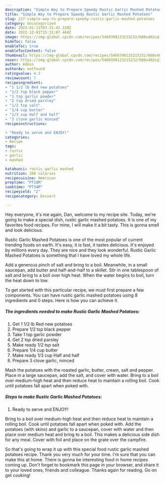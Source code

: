 ```yaml
---
description: "Simple Way to Prepare Speedy Rustic Garlic Mashed Potatoes"
title: "Simple Way to Prepare Speedy Rustic Garlic Mashed Potatoes"
slug: 217-simple-way-to-prepare-speedy-rustic-garlic-mashed-potatoes
category: Uncategorized
date: 2023-01-11T03:31:41.339Z
date: 2022-12-01T15:33:07.444Z
image: https://img-global.cpcdn.com/recipes/5460398133215232/680x482cq70/rustic-garlic-mashed-potatoes-recipe-main-photo.jpg
hideToc: false
enableToc: true
enableTocContent: false
thumbnail: https://img-global.cpcdn.com/recipes/5460398133215232/680x482cq70/rustic-garlic-mashed-potatoes-recipe-main-photo.jpg
cover: https://img-global.cpcdn.com/recipes/5460398133215232/680x482cq70/rustic-garlic-mashed-potatoes-recipe-main-photo.jpg
author: Admin
authorAv: notfound
ratingvalue: 4.3
reviewcount: 7
recipeingredient:
- "1 1/2 lb Red new potatoes"
- "1/2 tsp black pepper"
- "1 tsp garlic powder"
- "2 tsp dried parsley"
- "1/2 tsp salt"
- "1/4 cup butter"
- "1/3 cup Half and half"
- "3 clove garlic minced"
recipeinstructions:

- "Ready to serve and ENJOY!"
categories:
- Recipe
tags:
- rustic
- garlic
- mashed

katakunci: rustic garlic mashed 
nutrition: 260 calories
recipecuisine: American
preptime: "PT18M"
cooktime: "PT34M"
recipeyield: "2"
recipecategory: Dessert

---
```



Hey everyone, it's me again, Dan, welcome to my recipe site. Today, we're going to make a special dish, rustic garlic mashed potatoes. It is one of my favorites food recipes. For mine, I will make it a bit tasty. This is gonna smell and look delicious.

Rustic Garlic Mashed Potatoes is one of the most popular of current trending foods on earth. It's easy, it is fast, it tastes delicious. It's enjoyed by millions every day. They are nice and they look wonderful. Rustic Garlic Mashed Potatoes is something that I have loved my whole life.

Add a generous pinch of salt and bring to a boil. Meanwhile, in a small saucepan, add butter and half-and-half to a skillet. Stir in one tablespoon of salt and bring to a boil over high heat. When the water begins to boil, turn the heat down to low.


To get started with this particular recipe, we must first prepare a few components. You can have rustic garlic mashed potatoes using 8 ingredients and 0 steps. Here is how you can achieve it.

<!--inarticleads1-->

##### The ingredients needed to make Rustic Garlic Mashed Potatoes:

1. Get 1 1/2 lb Red new potatoes
1. Prepare 1/2 tsp black pepper
1. Take 1 tsp garlic powder
1. Get 2 tsp dried parsley
1. Make ready 1/2 tsp salt
1. Prepare 1/4 cup butter
1. Make ready 1/3 cup Half and half
1. Prepare 3 clove garlic, minced


Mash the potatoes with the roasted garlic, butter, cream, salt and pepper. Place in a large saucepan, add the salt, and cover with water. Bring to a boil over medium-high heat and then reduce heat to maintain a rolling boil. Cook until potatoes fall apart when poked with. 

<!--inarticleads2-->

##### Steps to make Rustic Garlic Mashed Potatoes:


1. Ready to serve and ENJOY!

Bring to a boil over medium-high heat and then reduce heat to maintain a rolling boil. Cook until potatoes fall apart when poked with. Add the potatoes (with skins) and garlic to a saucepan, cover with water and then place over medium heat and bring to a boil. This makes a delicious side dish for any meal. Cover with foil and place on the grate over the campfire. 

So that's going to wrap it up with this special food rustic garlic mashed potatoes recipe. Thank you very much for your time. I'm sure that you can make this at home. There is gonna be interesting food in home recipes coming up. Don't forget to bookmark this page in your browser, and share it to your loved ones, friends and colleague. Thanks again for reading. Go on get cooking!
